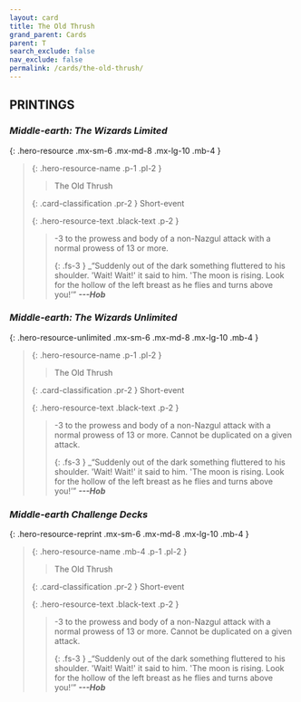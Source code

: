 ```yaml
---
layout: card
title: The Old Thrush
grand_parent: Cards
parent: T
search_exclude: false
nav_exclude: false
permalink: /cards/the-old-thrush/
---
```


## PRINTINGS


### _Middle-earth: The Wizards Limited_

{: .hero-resource .mx-sm-6 .mx-md-8 .mx-lg-10 .mb-4 }
> {: .hero-resource-name .p-1 .pl-2 }
> > <div class="card-mp"></div>
> > <div class="card-name">The Old Thrush</div>
>
> {: .card-classification .pr-2 }
> Short-event
>
> {: .hero-resource-text .black-text .p-2 }
> > -3 to the prowess and body of a non-Nazgul attack with a normal prowess of 13 or more. 
> > 
> > {: .fs-3 } 
> > _“Suddenly out of the dark something fluttered to his shoulder. 'Wait! Wait!' it said to him. 'The moon is rising. Look for the hollow of the left breast as he flies and turns above you!’” ***---&#65279;Hob***  
> 

### _Middle-earth: The Wizards Unlimited_

{: .hero-resource-unlimited .mx-sm-6 .mx-md-8 .mx-lg-10 .mb-4 }
> {: .hero-resource-name .p-1 .pl-2 }
> > <div class="card-mp"></div>
> > <div class="card-name">The Old Thrush</div>
>
> {: .card-classification .pr-2 }
> Short-event
>
> {: .hero-resource-text .black-text .p-2 }
> > -3 to the prowess and body of a non-Nazgul attack with a normal prowess of 13 or more. Cannot be duplicated on a given attack. 
> > 
> > {: .fs-3 } 
> > _“Suddenly out of the dark something fluttered to his shoulder. 'Wait! Wait!' it said to him. 'The moon is rising. Look for the hollow of the left breast as he flies and turns above you!’” ***---&#65279;Hob***  
> 

### _Middle-earth Challenge Decks_

{: .hero-resource-reprint .mx-sm-6 .mx-md-8 .mx-lg-10 .mb-4 }
> {: .hero-resource-name .mb-4 .p-1 .pl-2 }
> > <div class="card-mp"></div>
> > <div class="card-name">The Old Thrush</div>
>
> {: .card-classification .pr-2 }
> Short-event
>
> {: .hero-resource-text .black-text .p-2 }
> > -3 to the prowess and body of a non-Nazgul attack with a normal prowess of 13 or more. Cannot be duplicated on a given attack. 
> > 
> > {: .fs-3 } 
> > _“Suddenly out of the dark something fluttered to his shoulder. 'Wait! Wait!' it said to him. 'The moon is rising. Look for the hollow of the left breast as he flies and turns above you!’” ***---&#65279;Hob***  
> 
